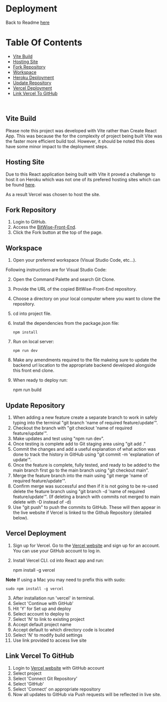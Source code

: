 # Deployment

Back to Readme [here](README.md)

# Table Of Contents

- [Vite Build](#vite-build)
- [Hosting Site](#hosting-site)
- [Fork Repository](#fork-repository)
- [Workspace](#workspace)
- [Heroku Deployment](#heroku-deployment)
- [Update Repository](#update-repository)
- [Vercel Deployment](#vercel-deployment)
- [Link Vercel To GitHub](#link-vercel-to-github)

<br>

## Vite Build

Please note this project was developed with Vite rather than Create React App. This was because the for the complexity of project being built Vite was the faster more efficient build tool. However, it should be noted this does have some minor impact to the deployment steps.

## Hosting Site

Due to this React application being built with Vite it proved a challenge to host it on Heroku which was not one of its prefered hosting sites which can be found [here](https://vitejs.dev/guide/static-deploy.html).

As a result Vercel was chosen to host the site.

## Fork Repository

1. Login to GitHub.
2. Access the [BitWise-Front-End](https://github.com/Joe-Collins-1986/BitWise-Front-End).
3. Click the Fork button at the top of the page.

## Workspace

1. Open your preferred workspace (Visual Studio Code, etc...).

Following instructions are for Visual Studio Code:

2.  Open the Command Palette and search Git Clone.
3.  Provide the URL of the copied BitWise-Front-End repository.
4.  Choose a directory on your local computer where you want to clone the repository.
5.  cd into project file.
6.  Install the dependencies from the package.json file:

        npm install

7.  Run on local server:

        npm run dev

8.  Make any amendments required to the file makeing sure to update the backend url location to the appropriate backend developed alongside this front end clone.

9.  When ready to deploy run:

    npm run build

## Update Repository

1. When adding a new feature create a separate branch to work in safely typing into the terminal "git branch 'name of required feature/update'".
2. Checkout the branch with "git checkout 'name of required feature/update'".
3. Make updates and test using "npm run dev".
4. Once testing is complete add to Git staging area using "git add ."
5. Commit the changes and add a useful explanation of what action was done to track the history in GitHub using "git commit -m 'explanation of update'".
6. Once the feature is complete, fully tested, and ready to be added to the main branch first go to the main branch using "git checkout main".
7. Merge the feature branch into the main using "git merge 'name of required feature/update'".
8. Confirm merge was successful and then if it is not going to be re-used delete the feature branch using "git branch -d 'name of required feature/update'". (If deleting a branch with commits not merged to main delete with -D instead of -d)
9. Use "git push" to push the commits to GitHub. These will then appear in the live website if Vercel is linked to the Github Repository (detailed below).

## Vercel Deployment

1. Sign up for Vercel. Go to the [Vercel website](https://vercel.com/) and sign up for an account. You can use your GitHub account to log in.
2. Install Vercel CLI. cd into React app and run:

   npm install -g vercel

**Note** If using a Mac you may need to prefix this with sudo:

    sudo npm install -g vercel

3. After installation run 'vercel' in terminal.
4. Select 'Continue with GitHub'
5. Hit 'Y' for Set up and deploy
6. Select account to deploy to
7. Select 'N' to link to existing project
8. Accept default project name
9. Accept default to which directory code is located
10. Select 'N' to modify build settings
11. Use link provided to access live site

## Link Vercel To GitHub

1. Login to [Vercel website](https://vercel.com/) with GitHub account
2. Select project
3. Select 'Connect Git Repository'
4. Select 'GitHub'
5. Select 'Connect' on appropriate repository
6. Now all updates to GitHub via Push requests will be reflected in live site.
